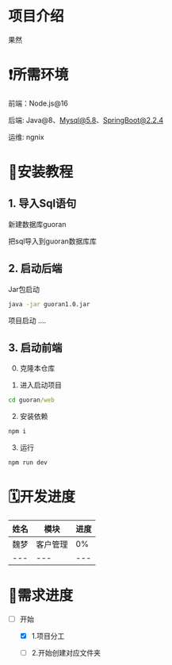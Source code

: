 
# 项目介绍
果然

# ❗所需环境 

前端：Node.js@16

后端: Java@8、Mysql@5.8、SpringBoot@2.2.4

运维: ngnix

# 🫠安装教程

## 1. 导入Sql语句

新建数据库guoran

把sql导入到guoran数据库库

## 2. 启动后端

Jar包启动
```sh
java -jar guoran1.0.jar
```

项目启动
....

## 3. 启动前端


0. 克隆本仓库

1. 进入启动项目
```cmd
cd guoran/web
```
2. 安装依赖
```cmd
npm i
```

3. 运行
```cmd
npm run dev
```

# 🗓️开发进度

|姓名|模块|进度|
|---|---|---|
|魏梦|客户管理|0%|
|---|---|---|


# 🚀需求进度
- [ ] 开始
  - [x] 1.项目分工
  - [ ] 2.开始创建对应文件夹

